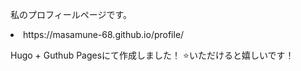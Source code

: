 私のプロフィールページです。
<li>https://masamune-68.github.io/profile/</li>

Hugo + Guthub Pagesにて作成しました！ ⭐️いただけると嬉しいです！
